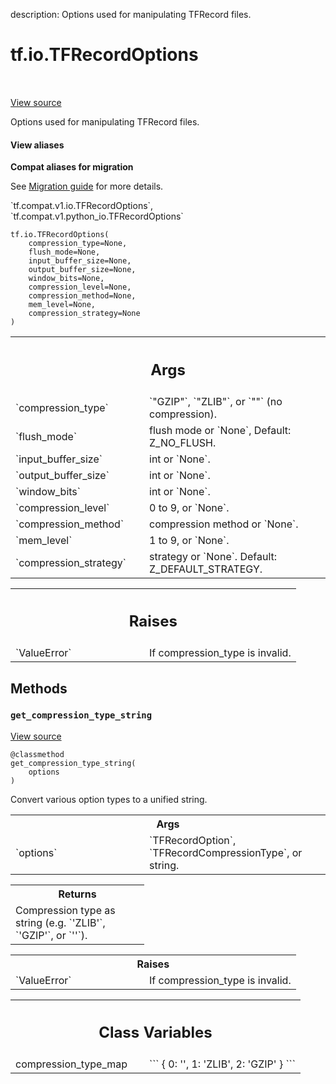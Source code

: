description: Options used for manipulating TFRecord files.

<div itemscope itemtype="http://developers.google.com/ReferenceObject">
<meta itemprop="name" content="tf.io.TFRecordOptions" />
<meta itemprop="path" content="Stable" />
<meta itemprop="property" content="__init__"/>
<meta itemprop="property" content="get_compression_type_string"/>
<meta itemprop="property" content="compression_type_map"/>
</div>

# tf.io.TFRecordOptions

<!-- Insert buttons and diff -->

<table class="tfo-notebook-buttons tfo-api nocontent" align="left">

</table>

<a target="_blank" class="external" href="/code/stable/tensorflow/python/lib/io/tf_record.py">View source</a>



Options used for manipulating TFRecord files.

<section class="expandable">
  <h4 class="showalways">View aliases</h4>
  <p>
<b>Compat aliases for migration</b>
<p>See
<a href="https://www.tensorflow.org/guide/migrate">Migration guide</a> for
more details.</p>
<p>`tf.compat.v1.io.TFRecordOptions`, `tf.compat.v1.python_io.TFRecordOptions`</p>
</p>
</section>

<pre class="devsite-click-to-copy prettyprint lang-py tfo-signature-link">
<code>tf.io.TFRecordOptions(
    compression_type=None,
    flush_mode=None,
    input_buffer_size=None,
    output_buffer_size=None,
    window_bits=None,
    compression_level=None,
    compression_method=None,
    mem_level=None,
    compression_strategy=None
)
</code></pre>



<!-- Placeholder for "Used in" -->


<!-- Tabular view -->
 <table class="responsive fixed orange">
<colgroup><col width="214px"><col></colgroup>
<tr><th colspan="2"><h2 class="add-link">Args</h2></th></tr>

<tr>
<td>
`compression_type`<a id="compression_type"></a>
</td>
<td>
`"GZIP"`, `"ZLIB"`, or `""` (no compression).
</td>
</tr><tr>
<td>
`flush_mode`<a id="flush_mode"></a>
</td>
<td>
flush mode or `None`, Default: Z_NO_FLUSH.
</td>
</tr><tr>
<td>
`input_buffer_size`<a id="input_buffer_size"></a>
</td>
<td>
int or `None`.
</td>
</tr><tr>
<td>
`output_buffer_size`<a id="output_buffer_size"></a>
</td>
<td>
int or `None`.
</td>
</tr><tr>
<td>
`window_bits`<a id="window_bits"></a>
</td>
<td>
int or `None`.
</td>
</tr><tr>
<td>
`compression_level`<a id="compression_level"></a>
</td>
<td>
0 to 9, or `None`.
</td>
</tr><tr>
<td>
`compression_method`<a id="compression_method"></a>
</td>
<td>
compression method or `None`.
</td>
</tr><tr>
<td>
`mem_level`<a id="mem_level"></a>
</td>
<td>
1 to 9, or `None`.
</td>
</tr><tr>
<td>
`compression_strategy`<a id="compression_strategy"></a>
</td>
<td>
strategy or `None`. Default: Z_DEFAULT_STRATEGY.
</td>
</tr>
</table>



<!-- Tabular view -->
 <table class="responsive fixed orange">
<colgroup><col width="214px"><col></colgroup>
<tr><th colspan="2"><h2 class="add-link">Raises</h2></th></tr>

<tr>
<td>
`ValueError`<a id="ValueError"></a>
</td>
<td>
If compression_type is invalid.
</td>
</tr>
</table>



## Methods

<h3 id="get_compression_type_string"><code>get_compression_type_string</code></h3>

<a target="_blank" class="external" href="/code/stable/tensorflow/python/lib/io/tf_record.py">View source</a>

<pre class="devsite-click-to-copy prettyprint lang-py tfo-signature-link">
<code>@classmethod</code>
<code>get_compression_type_string(
    options
)
</code></pre>

Convert various option types to a unified string.


<!-- Tabular view -->
 <table class="responsive fixed orange">
<colgroup><col width="214px"><col></colgroup>
<tr><th colspan="2">Args</th></tr>

<tr>
<td>
`options`
</td>
<td>
`TFRecordOption`, `TFRecordCompressionType`, or string.
</td>
</tr>
</table>



<!-- Tabular view -->
 <table class="responsive fixed orange">
<colgroup><col width="214px"><col></colgroup>
<tr><th colspan="2">Returns</th></tr>
<tr class="alt">
<td colspan="2">
Compression type as string (e.g. `'ZLIB'`, `'GZIP'`, or `''`).
</td>
</tr>

</table>



<!-- Tabular view -->
 <table class="responsive fixed orange">
<colgroup><col width="214px"><col></colgroup>
<tr><th colspan="2">Raises</th></tr>

<tr>
<td>
`ValueError`
</td>
<td>
If compression_type is invalid.
</td>
</tr>
</table>







<!-- Tabular view -->
 <table class="responsive fixed orange">
<colgroup><col width="214px"><col></colgroup>
<tr><th colspan="2"><h2 class="add-link">Class Variables</h2></th></tr>

<tr>
<td>
compression_type_map<a id="compression_type_map"></a>
</td>
<td>
```
{
 0: '',
 1: 'ZLIB',
 2: 'GZIP'
}
```
</td>
</tr>
</table>

